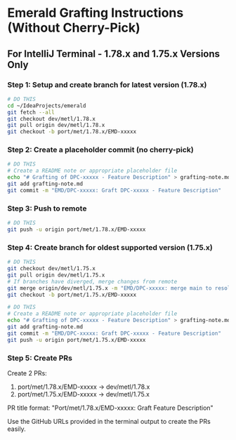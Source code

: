 # Emerald Grafting Instructions (Without Cherry-Pick)

## For IntelliJ Terminal - 1.78.x and 1.75.x Versions Only

### Step 1: Setup and create branch for latest version (1.78.x)
```bash
# DO THIS
cd ~/IdeaProjects/emerald
git fetch --all
git checkout dev/metl/1.78.x
git pull origin dev/metl/1.78.x
git checkout -b port/met/1.78.x/EMD-xxxxx
```

### Step 2: Create a placeholder commit (no cherry-pick)
```bash
# DO THIS
# Create a README note or appropriate placeholder file
echo "# Grafting of DPC-xxxxx - Feature Description" > grafting-note.md
git add grafting-note.md
git commit -m "EMD/DPC-xxxxx: Graft DPC-xxxxx - Feature Description"
```

### Step 3: Push to remote
```bash
# DO THIS
git push -u origin port/met/1.78.x/EMD-xxxxx
```

### Step 4: Create branch for oldest supported version (1.75.x)
```bash
# DO THIS
git checkout dev/metl/1.75.x
git pull origin dev/metl/1.75.x
# If branches have diverged, merge changes from remote
git merge origin/dev/metl/1.75.x -m "EMD/DPC-xxxxx: merge main to resolve conflicts"
git checkout -b port/met/1.75.x/EMD-xxxxx

# DO THIS
# Create a README note or appropriate placeholder file
echo "# Grafting of DPC-xxxxx - Feature Description" > grafting-note.md
git add grafting-note.md
git commit -m "EMD/DPC-xxxxx: Graft DPC-xxxxx - Feature Description"
git push -u origin port/met/1.75.x/EMD-xxxxx
```

### Step 5: Create PRs
Create 2 PRs:
1. port/met/1.78.x/EMD-xxxxx → dev/metl/1.78.x
2. port/met/1.75.x/EMD-xxxxx → dev/metl/1.75.x

PR title format: "Port/met/1.78.x/EMD-xxxxx: Graft Feature Description"

Use the GitHub URLs provided in the terminal output to create the PRs easily.
